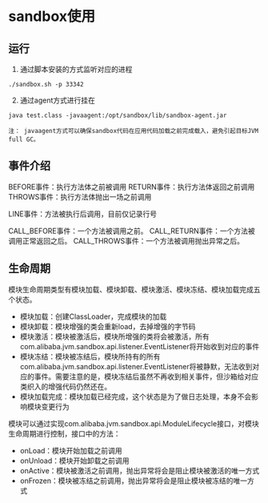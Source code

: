 # sandbox使用
## 运行

1. 通过脚本安装的方式监听对应的进程

```shell
./sandbox.sh -p 33342
```

2. 通过agent方式进行挂在

```shell
java test.class -javaagent:/opt/sandbox/lib/sandbox-agent.jar

注： javaagent方式可以确保sandbox代码在应用代码加载之前完成载入，避免引起目标JVM full GC。
```

## 事件介绍

BEFORE事件：执行方法体之前被调用
RETURN事件：执行方法体返回之前调用
THROWS事件：执行方法体抛出一场之前调用

LINE事件：方法被执行后调用，目前仅记录行号

CALL_BEFORE事件：一个方法被调用之前。
CALL_RETURN事件：一个方法被调用正常返回之后。
CALL_THROWS事件：一个方法被调用抛出异常之后。

## 生命周期

模块生命周期类型有模块加载、模块卸载、模块激活、模块冻结、模块加载完成五个状态。

+ 模块加载：创建ClassLoader，完成模块的加载
+ 模块卸载：模块增强的类会重新load，去掉增强的字节码
+ 模块激活：模块被激活后，模块所增强的类将会被激活，所有com.alibaba.jvm.sandbox.api.listener.EventListener将开始收到对应的事件
+ 模块冻结：模块被冻结后，模块所持有的所有com.alibaba.jvm.sandbox.api.listener.EventListener将被静默，无法收到对应的事件。需要注意的是，模块冻结后虽然不再收到相关事件，但沙箱给对应类织入的增强代码仍然还在。
+ 模块加载完成：模块加载已经完成，这个状态是为了做日志处理，本身不会影响模块变更行为

模块可以通过实现com.alibaba.jvm.sandbox.api.ModuleLifecycle接口，对模块生命周期进行控制，接口中的方法：

+ onLoad：模块开始加载之前调用
+ onUnload：模块开始卸载之前调用
+ onActive：模块被激活之前调用，抛出异常将会是阻止模块被激活的唯一方式
+ onFrozen：模块被冻结之前调用，抛出异常将会是阻止模块被冻结的唯一方式
